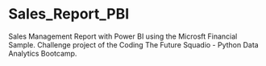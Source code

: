 # Sales_Report_PBI
Sales Management Report with Power BI using the Microsft Financial Sample. Challenge project of the Coding The Future Squadio - Python Data Analytics Bootcamp.
